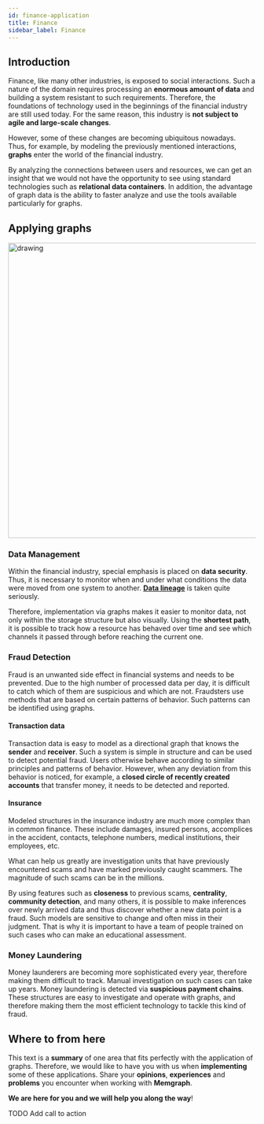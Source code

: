 ```yaml
---
id: finance-application
title: Finance
sidebar_label: Finance
---
```


## Introduction

Finance, like many other industries, is exposed to social interactions. Such a nature of the domain requires processing an **enormous amount of data** and building a system resistant to such requirements. Therefore, the foundations of technology used in the beginnings of the financial industry are still used today. For the same reason, this industry is **not subject to agile and large-scale changes**.

However, some of these changes are becoming ubiquitous nowadays. Thus, for example, by modeling the previously mentioned interactions, **graphs** enter the world of the financial industry.

By analyzing the connections between users and resources, we can get an insight that we would not have the opportunity to see using standard technologies such as **relational data containers**. In addition, the advantage of graph data is the ability to faster analyze and use the tools available particularly for graphs.

## Applying graphs

<img src="https://images.unsplash.com/photo-1614064641938-3bbee52942c7?ixlib=rb-1.2.1&ixid=MnwxMjA3fDB8MHxwaG90by1wYWdlfHx8fGVufDB8fHx8&auto=format&fit=crop&w=1000&h=300&q=10" alt="drawing" width="600"/>

### Data Management

Within the financial industry, special emphasis is placed on **data security**. Thus, it is necessary to monitor when and under what conditions the data were moved from one system to another. [**Data lineage**](https://en.wikipedia.org/wiki/Data_lineage) is taken quite seriously.

Therefore, implementation via graphs makes it easier to monitor data, not only within the storage structure but also visually. Using the **shortest path**, it is possible to track how a resource has behaved over time and see which channels it passed through before reaching the current one.

### Fraud Detection
Fraud is an unwanted side effect in financial systems and needs to be prevented. Due to the high number of processed data per day, it is difficult to catch which of them are suspicious and which are not. Fraudsters use methods that are based on certain patterns of behavior. Such patterns can be identified using graphs.

#### Transaction data

Transaction data is easy to model as a directional graph that knows the **sender** and **receiver**. Such a system is simple in structure and can be used to detect potential fraud. Users otherwise behave according to similar principles and patterns of behavior. However, when any deviation from this behavior is noticed, for example, a **closed circle of recently created accounts** that transfer money, it needs to be detected and reported.

#### Insurance

Modeled structures in the insurance industry are much more complex than in common finance. These include damages, insured persons, accomplices in the accident, contacts, telephone numbers, medical institutions, their employees, etc.

What can help us greatly are investigation units that have previously encountered scams and have marked previously caught scammers. The magnitude of such scams can be in the millions.

By using features such as **closeness** to previous scams, **centrality**, **community detection**, and many others, it is possible to make inferences over newly arrived data and thus discover whether a new data point is a fraud. Such models are sensitive to change and often miss in their judgment. That is why it is important to have a team of people trained on such cases who can make an educational assessment.

### Money Laundering

Money launderers are becoming more sophisticated every year, therefore making them difficult to track. Manual investigation on such cases can take up years. Money laundering is detected via **suspicious payment chains**. These structures are easy to investigate and operate with graphs, and therefore making them the most efficient technology to tackle this kind of fraud.
## Where to from here

This text is a **summary** of one area that fits perfectly with the application of graphs. Therefore, we would like to have you with us when **implementing** some of these applications. Share your **opinions**, **experiences** and **problems** you encounter when working with **Memgraph**.

**We are here for you and we will help you along the way**!

TODO Add call to action
